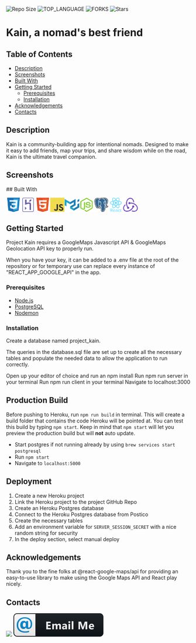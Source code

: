 ![Repo Size](https://img.shields.io/github/languages/code-size/atshepard/project-kain.svg?style=for-the-badge) ![TOP_LANGUAGE](https://img.shields.io/github/languages/top/atshepard/project-kain.svg?style=for-the-badge) ![FORKS](https://img.shields.io/github/forks/atshepard/project-kain.svg?style=for-the-badge&social) ![Stars](https://img.shields.io/github/stars/atshepard/project-kain.svg?style=for-the-badge)
    
# Kain, a nomad's best friend

## Table of Contents

- [Description](#description)
- [Screenshots](#screenshots)
- [Built With](#built-with)
- [Getting Started](#getting-started)
  - [Prerequisites](#prerequisites)
  - [Installation](#installation)
- [Acknowledgements](#acknowledgements)
- [Contacts](#contacts)

## Description

Kain is a community-building app for intentional nomads. Designed to make it easy to add friends, map your trips, and share wisdom while on the road, Kain is the ultimate travel companion. 

## Screenshots

<img src="" />## Built With

<a href="https://developer.mozilla.org/en-US/docs/Web/CSS"><img src="https://raw.githubusercontent.com/devicons/devicon/master/icons/css3/css3-original.svg" height="40px" width="40px" /></a><a href="https://www.heroku.com/"><img src="https://raw.githubusercontent.com/devicons/devicon/master/icons/heroku/heroku-original.svg" height="40px" width="40px" /></a><a href="https://developer.mozilla.org/en-US/docs/Web/HTML"><img src="https://raw.githubusercontent.com/devicons/devicon/master/icons/html5/html5-original.svg" height="40px" width="40px" /></a><a href="https://developer.mozilla.org/en-US/docs/Web/JavaScript"><img src="https://raw.githubusercontent.com/devicons/devicon/master/icons/javascript/javascript-original.svg" height="40px" width="40px" /></a><a href="https://material-ui.com/"><img src="https://raw.githubusercontent.com/devicons/devicon/master/icons/materialui/materialui-original.svg" height="40px" width="40px" /></a><a href="https://nodejs.org/en/"><img src="https://raw.githubusercontent.com/devicons/devicon/master/icons/nodejs/nodejs-original.svg" height="40px" width="40px" /></a><a href="https://www.postgresql.org/"><img src="https://raw.githubusercontent.com/devicons/devicon/master/icons/postgresql/postgresql-original.svg" height="40px" width="40px" /></a><a href="https://reactjs.org/"><img src="https://raw.githubusercontent.com/devicons/devicon/master/icons/react/react-original-wordmark.svg" height="40px" width="40px" /></a><a href="https://redux.js.org/"><img src="https://raw.githubusercontent.com/devicons/devicon/master/icons/redux/redux-original.svg" height="40px" width="40px" /></a>

## Getting Started

Project Kain requires a GoogleMaps Javascript API & GoogleMaps Geolocation API key to properly run. 

When you have your key, it can be added to a .env file at the root of the repository or for temporary use can replace every instance of "REACT_APP_GOOGLE_API" in the app.

### Prerequisites

- [Node.js](https://nodejs.org/en/)
- [PostgreSQL](https://www.postgresql.org/)
- [Nodemon](https://nodemon.io/)


### Installation

Create a database named project_kain.
 
The queries in the database.sql file are set up to create all the necessary tables and populate the needed data to allow the application to run correctly. 

Open up your editor of choice and run an npm install
Run npm run server in your terminal
Run npm run client in your terminal
Navigate to localhost:3000

## Production Build

Before pushing to Heroku, run `npm run build` in terminal. This will create a build folder that contains the code Heroku will be pointed at. You can test this build by typing `npm start`. Keep in mind that `npm start` will let you preview the production build but will **not** auto update.

- Start postgres if not running already by using `brew services start postgresql`
- Run `npm start`
- Navigate to `localhost:5000`

## Deployment

1. Create a new Heroku project
2. Link the Heroku project to the project GitHub Repo
3. Create an Heroku Postgres database
4. Connect to the Heroku Postgres database from Postico
5. Create the necessary tables
6. Add an environment variable for `SERVER_SESSION_SECRET` with a nice random string for security
7. In the deploy section, select manual deploy


## Acknowledgements

Thank you to the fine folks at @react-google-maps/api for providing an easy-to-use library to make using the Google Maps API and React play nicely. 

## Contacts

<a href="https://www.linkedin.com/in/atshepard"><img src="https://img.shields.io/badge/LinkedIn-0077B5?style=for-the-badge&logo=linkedin&logoColor=white" /></a>  <a href="mailto:"><img src=https://raw.githubusercontent.com/johnturner4004/readme-generator/master/src/components/assets/images/email_me_button_icon_151852.svg /></a>